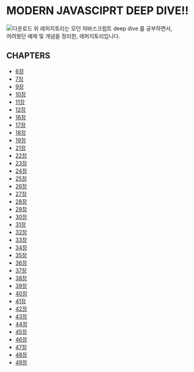 # MODERN JAVASCIPRT DEEP DIVE!!

![다운로드](https://cdn.inflearn.com/public/courses/327974/cover/3b014384-8b3e-4f66-a4de-a94ffff11f58/Modern%20Javascript%20Deep%20Dive.png)
위 레퍼지토리는 모던 자바스크립트 deep dive 를 공부하면서,<br/>
어려웠던 예제 및 개념을 정리한, 레퍼지토리입니다.

## CHAPTERS

- [6장](./chapter_6/README.md)
- [7장](./chapter_7/README.md)
- [9장](./chapter_9/index.js)
- [10장](./chapter_10/index.js)
- [11장](./chapter_11/index.js)
- [12장](./chapter_12/README.md)
- [16장](./chapter_16/README.md)
- [17장](./chapter_17/README.md)
- [18장](./chapter_18/README.md)
- [19장](./chapter_19/README.md)
- [21장](./chapter_21/README.md)
- [22장](./chapter_22/README.md)
- [23장](./chapter_23/README.md)
- [24장](./chapter_24/index.js)
- [25장]()
- [26장]()
- [27장]()
- [28장]()
- [29장]()
- [30장]()
- [31장]()
- [32장]()
- [33장]()
- [34장]()
- [35장]()
- [36장]()
- [37장]()
- [38장]()
- [39장]()
- [40장]()
- [41장]()
- [42장]()
- [43장]()
- [44장]()
- [45장]()
- [46장]()
- [47장]()
- [48장]()
- [49장]()

